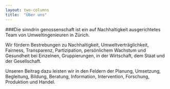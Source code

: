 ```yaml
---
layout: two-columns
title:  "Über uns"
---
```


###Die sinndrin genossenschaft ist ein auf Nachhaltigkeit ausgerichtetes Team von Umweltingenieuren in Zürich.

Wir fördern Bestrebungen zu Nachhaltigkeit, Umweltverträglichkeit, Fairness, Transparenz, Partizipation, persönlichem Wachstum und Gesundheit bei Einzelnen, Gruppierungen, in der Wirtschaft, dem Staat und der Gesellschaft.

Unseren Beitrag dazu leisten wir in den Feldern der Planung, Umsetzung, Begleitung, Bildung, Beratung, Information, Intervention, Forschung, Produktion und Handel.
